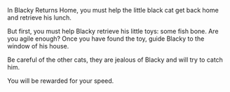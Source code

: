 In Blacky Returns Home, you must help the little black cat get back home and retrieve his lunch. 

But first, you must help Blacky retrieve his little toys: some fish bone. Are you agile enough? 
Once you have found the toy, guide Blacky to the window of his house.

Be careful of the other cats, they are jealous of Blacky and will try to catch him.

You will be rewarded for your speed.